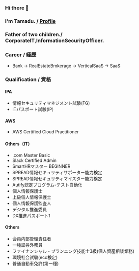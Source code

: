 ### Hi there 👋
### I'm Tamadu. / [Profile](https://www.ttamadwu.com/) 
### Father of two children./ CorporateIT,InformationSecurityOfficer.

### Career / 経歴
 - Bank -> RealEstateBrokerage -> VerticalSaaS -> SaaS
### Qualification / 資格
#### IPA
 - 情報セキュリティマネジメント試験(FG)
 - ITパスポート試験(IP)
#### AWS
 - AWS Certified Cloud Practitioner
#### Others（IT）
 - .com Master Basic
 - Slack Certified Admin
 - SmartHRマスター BEGINNER
 - SPREAD情報セキュリティサポーター能力検定
 - SPREAD情報セキュリティマイスター能力検定
 - Autify認定プログラム-テスト自動化
 - 個人情報保護士
 - 上級個人情報保護士
 - 個人情報保護監査人
 - デジタル推進委員
 - DX推進パスポート1
#### Others
 - 会員内部管理責任者
 - 一種証券外務員 
 - ファイナンシャル・プランニング技能士3級(個人資産相談業務)
 - 環境社会試験(eco検定)
 - 普通自動車免許(第一種)

